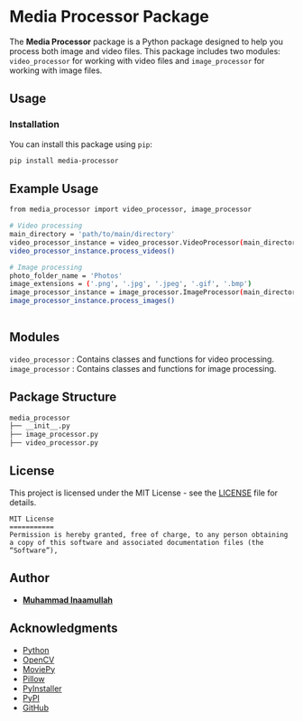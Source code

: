 # Media Processor Package

The **Media Processor** package is a Python package designed to help you process both image and video files. This package includes two modules: `video_processor` for working with video files and `image_processor` for working with image files.

## Usage

### Installation

You can install this package using `pip`:

```bash
pip install media-processor

```

## Example Usage

```bash
from media_processor import video_processor, image_processor

# Video processing
main_directory = 'path/to/main/directory'
video_processor_instance = video_processor.VideoProcessor(main_directory)
video_processor_instance.process_videos()

# Image processing
photo_folder_name = 'Photos'
image_extensions = ('.png', '.jpg', '.jpeg', '.gif', '.bmp')
image_processor_instance = image_processor.ImageProcessor(main_directory, photo_folder_name, image_extensions)
image_processor_instance.process_images()
    
```

## Modules

`video_processor` : Contains classes and functions for video processing.    
`image_processor` : Contains classes and functions for image processing.

## Package Structure

```bash
media_processor
├── __init__.py
├── image_processor.py
├── video_processor.py
```

## License

This project is licensed under the MIT License - see the [LICENSE](LICENSE) file for details.

```
MIT License
===========
Permission is hereby granted, free of charge, to any person obtaining a copy of this software and associated documentation files (the “Software”),
```

## Author

* **[Muhammad Inaamullah](https://github.com/m-inaam)**

## Acknowledgments

* [Python](https://www.python.org/)
* [OpenCV](https://opencv.org/)
* [MoviePy](https://zulko.github.io/moviepy/)
* [Pillow](https://pillow.readthedocs.io/en/stable/)
* [PyInstaller](https://www.pyinstaller.org/)
* [PyPI](https://pypi.org/)
* [GitHub](https://github.com/jasmcaus/opencv-course)